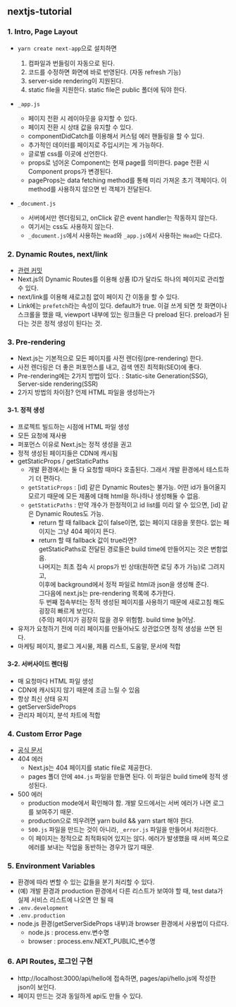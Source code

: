 ## nextjs-tutorial

### 1. Intro, Page Layout

- `yarn create next-app`으로 설치하면

  1. 컴파일과 번들링이 자동으로 된다.
  2. 코드를 수정하면 화면에 바로 반영된다. (자동 refresh 기능)
  3. server-side rendering이 지원된다.
  4. static file을 지원한다. static file은 public 폴더에 둬야 한다.

- `_app.js`

  - 페이지 전환 시 레이아웃을 유지할 수 있다.
  - 페이지 전환 시 상태 값을 유지할 수 있다.
  - componentDidCatch를 이용해서 커스텀 에러 핸들링을 할 수 있다.
  - 추가적인 데이터를 페이지로 주입시키는 게 가능하다.
  - 글로벌 css를 이곳에 선언한다.
  - props로 넘어온 Component는 현재 page를 의미한다. page 전환 시 Component props가 변경된다.
  - pageProps는 data fetching method를 통해 미리 가져온 초기 객체이다. 이 method를 사용하지 않으면 빈 객체가 전달된다.

- `_document.js`
  - 서버에서만 렌더링되고, onClick 같은 event handler는 작동하지 않는다.
  - 여기서는 css도 사용하지 않는다.
  - `_document.js`에서 사용하는 `Head`와 `_app.js`에서 사용하는 `Head`는 다르다.

### 2. Dynamic Routes, next/link

- [관련 커밋](https://github.com/100Gyeon/web-study/commit/77ead4b2c5127d271167bb922be275ed1e50c8f6)
- Next.js의 Dynamic Routes를 이용해 상품 ID가 달라도 하나의 페이지로 관리할 수 있다.
- next/link를 이용해 새로고침 없이 페이지 간 이동을 할 수 있다.
- Link에는 `prefetch`라는 속성이 있다. default가 true. 이걸 쓰게 되면 첫 화면이나 스크롤을 했을 때, viewport 내부에 있는 링크들은 다 preload 된다. preload가 된다는 것은 정적 생성이 된다는 것.

### 3. Pre-rendering

- Next.js는 기본적으로 모든 페이지를 사전 렌더링(pre-rendering) 한다.
- 사전 렌더링은 더 좋은 퍼포먼스를 내고, 검색 엔진 최적화(SEO)에 좋다.
- Pre-rendering에는 2가지 방법이 있다. : Static-site Generation(SSG), Server-side rendering(SSR)
- 2가지 방법의 차이점? 언제 HTML 파일을 생성하는가

#### 3-1. 정적 생성

- 프로젝트 빌드하는 시점에 HTML 파일 생성
- 모든 요청에 재사용
- 퍼포먼스 이유로 Next.js는 정적 생성을 권고
- 정적 생성된 페이지들은 CDN에 캐시됨
- getStaticProps / getStaticPaths
  - 개발 환경에서는 둘 다 요청할 때마다 호출된다. 그래서 개발 환경에서 테스트하기 더 편하다.
  - `getStaticProps` : [id] 같은 Dynamic Routes는 불가능. 어떤 id가 들어올지 모르기 때문에 모든 제품에 대해 html을 하나하나 생성해둘 수 없음.
  - `getStaticPaths` : 만약 개수가 한정적이고 id list를 미리 알 수 있으면, [id] 같은 Dynamic Routes도 가능.
    - return 할 때 fallback 값이 false이면, 없는 페이지 대응을 못한다. 없는 페이지는 그냥 404 페이지 뜬다.
    - return 할 때 fallback 값이 true라면?  
      getStaticPaths로 전달된 경로들은 build time에 만들어지는 것은 변함없음.  
      나머지는 최초 접속 시 props가 빈 상태(원하면 로딩 추가 가능)로 그려지고,  
      이후에 background에서 정적 파일로 html과 json을 생성해 준다.  
      그다음에 next.js는 pre-rendering 목록에 추가한다.  
      두 번째 접속부터는 정적 생성된 페이지를 사용하기 때문에 새로고침 해도 굉장히 빠르게 보인다.  
      (주의) 페이지가 굉장히 많을 경우 위험함. build time 늘어남.
- 유저가 요청하기 전에 미리 페이지를 만들어놔도 상관없으면 정적 생성을 쓰면 된다.
- 마케팅 페이지, 블로그 게시물, 제품 리스트, 도움말, 문서에 적합

#### 3-2. 서버사이드 렌더링

- 매 요청마다 HTML 파일 생성
- CDN에 캐시되지 않기 때문에 조금 느릴 수 있음
- 항상 최신 상태 유지
- getServerSideProps
- 관리자 페이지, 분석 차트에 적합

### 4. Custom Error Page

- [공식 문서](https://nextjs.org/docs/advanced-features/custom-error-page)
- 404 에러
  - Next.js는 404 페이지를 static file로 제공한다.
  - pages 폴더 안에 `404.js` 파일을 만들면 된다. 이 파일은 build time에 정적 생성된다.
- 500 에러
  - production mode에서 확인해야 함. 개발 모드에서는 서버 에러가 나면 로그를 보여주기 때문.
  - production으로 띄우려면 yarn build && yarn start 해야 한다.
  - `500.js` 파일을 만드는 것이 아니라, `_error.js` 파일을 만들어서 처리한다.
  - 이 페이지는 정적으로 최적화되어 있지는 않다. 에러가 발생했을 때 서버 쪽으로 에러를 보내는 작업을 동반하는 경우가 많기 때문.

### 5. Environment Variables

- 환경에 따라 변할 수 있는 값들을 분기 처리할 수 있다.
- (예) 개발 환경과 production 환경에서 다른 리스트가 보여야 할 때, test data가 실제 서비스 리스트에 나오면 안 될 때
- `.env.development`
- `.env.production`
- node.js 환경(getServerSideProps 내부)과 browser 환경에서 사용법이 다르다.
  - node.js : process.env.변수명
  - browser : process.env.NEXT_PUBLIC_변수명

### 6. API Routes, 로그인 구현
- http://localhost:3000/api/hello에 접속하면, pages/api/hello.js에 작성한 json이 보인다.
- 페이지 만드는 것과 동일하게 api도 만들 수 있다.